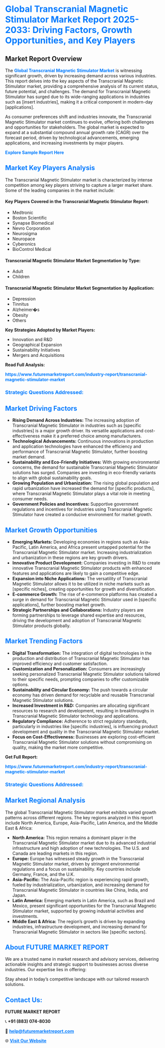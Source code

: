 <h1 style="color: #007BFF;">Global Transcranial Magnetic Stimulator Market Report 2025-2033: Driving Factors, Growth Opportunities, and Key Players</h1>

<section id="overview">
<h2>Market Report Overview</h2>
<p>The <a href="https://www.futuremarketreport.com/industry-report/transcranial-magnetic-stimulator-market" style="color: #007BFF; text-decoration: none;"><strong>Global Transcranial Magnetic Stimulator Market</strong></a> is witnessing significant growth, driven by increasing demand across various industries. This report delves into the key aspects of the Transcranial Magnetic Stimulator market, providing a comprehensive analysis of its current status, future potential, and challenges. The demand for Transcranial Magnetic Stimulator has surged due to its wide-ranging applications in industries such as [insert industries], making it a critical component in modern-day [applications].</p>
<p>As consumer preferences shift and industries innovate, the Transcranial Magnetic Stimulator market continues to evolve, offering both challenges and opportunities for stakeholders. The global market is expected to expand at a substantial compound annual growth rate (CAGR) over the forecast period, driven by technological advancements, emerging applications, and increasing investments by major players.</p>
</section>

<section id="overview">
<p><a href="https://www.futuremarketreport.com/request-sample/reportId=98958" style="color: #007BFF; text-decoration: none;"><strong>Explore Sample Report Here</strong></a></p>
</section>

<section id="key-players">
<h2 style="color: #007BFF;">Market Key Players Analysis</h2>
<p>The Transcranial Magnetic Stimulator market is characterized by intense competition among key players striving to capture a larger market share. Some of the leading companies in the market include:</p>
<h4>Key Players Covered in the Transcranial Magnetic Stimulator Report:</h4>
<ul><li>Medtronic</li><li>Boston Scientific</li><li>Synapse Biomedical</li><li>Nevro Corporation</li><li>Neurosigma</li><li>Neuropace</li><li>Cyberonics</li><li>BioControl Medical</li></ul>
<h4>Transcranial Magnetic Stimulator Market Segmentation by Type:</h4>
<ul><li>Adult</li><li>Children</li></ul>

<h4>Transcranial Magnetic Stimulator Market Segmentation by Application:</h4>
<ul><li>Depression</li><li>Tinnitus</li><li>Alzheimer�s</li><li>Obesity</li><li>Others</li></ul>
<p><strong>Key Strategies Adopted by Market Players:</strong></p>
<ul>
<li>Innovation and R&D</li>
<li>Geographical Expansion</li>
<li>Sustainability Initiatives</li>
<li>Mergers and Acquisitions</li>
</ul>
</section>

<section>
<p><strong>Read Full Analysis: </strong></p><a href="https://www.futuremarketreport.com/industry-report/transcranial-magnetic-stimulator-market" style="color: #007BFF; text-decoration: none;"><strong>https://www.futuremarketreport.com/industry-report/transcranial-magnetic-stimulator-market</strong></a>
<h3 style="color: #007BFF;">Strategic Questions Addressed:</h3>
</section>

<section id="driving-factors">
<h2 style="color: #007BFF;">Market Driving Factors</h2>
<ul>
<li><strong>Rising Demand Across Industries:</strong> The increasing adoption of Transcranial Magnetic Stimulator in industries such as [specific industries] is a major growth driver. Its versatile applications and cost-effectiveness make it a preferred choice among manufacturers.</li>
<li><strong>Technological Advancements:</strong> Continuous innovations in production and application technologies have enhanced the efficiency and performance of Transcranial Magnetic Stimulator, further boosting market demand.</li>
<li><strong>Sustainability and Eco-Friendly Initiatives:</strong> With growing environmental concerns, the demand for sustainable Transcranial Magnetic Stimulator solutions has surged. Companies are investing in eco-friendly variants to align with global sustainability goals.</li>
<li><strong>Growing Population and Urbanization:</strong> The rising global population and rapid urbanization have increased the demand for [specific products], where Transcranial Magnetic Stimulator plays a vital role in meeting consumer needs.</li>
<li><strong>Government Policies and Incentives:</strong> Supportive government regulations and incentives for industries using Transcranial Magnetic Stimulator have created a conducive environment for market growth.</li>
</ul>
</section>

<section id="growth-opportunities">
<h2 style="color: #007BFF;">Market Growth Opportunities</h2>
<ul>
<li><strong>Emerging Markets:</strong> Developing economies in regions such as Asia-Pacific, Latin America, and Africa present untapped potential for the Transcranial Magnetic Stimulator market. Increasing industrialization and urbanization in these regions are key growth drivers.</li>
<li><strong>Innovative Product Development:</strong> Companies investing in R&D to create innovative Transcranial Magnetic Stimulator products with enhanced features and applications are likely to gain a competitive edge.</li>
<li><strong>Expansion into Niche Applications:</strong> The versatility of Transcranial Magnetic Stimulator allows it to be utilized in niche markets such as [specific niches], creating opportunities for growth and diversification.</li>
<li><strong>E-commerce Growth:</strong> The rise of e-commerce platforms has created a surge in demand for Transcranial Magnetic Stimulator used in [specific applications], further boosting market growth.</li>
<li><strong>Strategic Partnerships and Collaborations:</strong> Industry players are forming partnerships to leverage shared expertise and resources, driving the development and adoption of Transcranial Magnetic Stimulator products globally.</li>
</ul>
</section>

<section id="trending-factors">
<h2 style="color: #007BFF;">Market Trending Factors</h2>
<ul>
<li><strong>Digital Transformation:</strong> The integration of digital technologies in the production and distribution of Transcranial Magnetic Stimulator has improved efficiency and customer satisfaction.</li>
<li><strong>Customization and Personalization:</strong> Consumers are increasingly seeking personalized Transcranial Magnetic Stimulator solutions tailored to their specific needs, prompting companies to offer customizable options.</li>
<li><strong>Sustainability and Circular Economy:</strong> The push towards a circular economy has driven demand for recyclable and reusable Transcranial Magnetic Stimulator solutions.</li>
<li><strong>Increased Investment in R&D:</strong> Companies are allocating significant resources to research and development, resulting in breakthroughs in Transcranial Magnetic Stimulator technology and applications.</li>
<li><strong>Regulatory Compliance:</strong> Adherence to strict regulatory standards, particularly in industries like [specific industries], is influencing product development and quality in the Transcranial Magnetic Stimulator market.</li>
<li><strong>Focus on Cost-Effectiveness:</strong> Businesses are exploring cost-efficient Transcranial Magnetic Stimulator solutions without compromising on quality, making the market more competitive.</li>
</ul>
</section>

<section>
<p><strong>Get Full Report: </strong></p><a href="https://www.futuremarketreport.com/industry-report/transcranial-magnetic-stimulator-market" style="color: #007BFF; text-decoration: none;"><strong>https://www.futuremarketreport.com/industry-report/transcranial-magnetic-stimulator-market</strong></a>
<h3 style="color: #007BFF;">Strategic Questions Addressed:</h3>
</section>


<section id="regional-analysis">
<h2 style="color: #007BFF;">Market Regional Analysis</h2>
<p>The global Transcranial Magnetic Stimulator market exhibits varied growth patterns across different regions. The key regions analyzed in this report include North America, Europe, Asia-Pacific, Latin America, and the Middle East & Africa:</p>
<ul>
<li><strong>North America:</strong> This region remains a dominant player in the Transcranial Magnetic Stimulator market due to its advanced industrial infrastructure and high adoption of new technologies. The U.S. and Canada are leading markets in this region.</li>
<li><strong>Europe:</strong> Europe has witnessed steady growth in the Transcranial Magnetic Stimulator market, driven by stringent environmental regulations and a focus on sustainability. Key countries include Germany, France, and the U.K.</li>
<li><strong>Asia-Pacific:</strong> The Asia-Pacific region is experiencing rapid growth, fueled by industrialization, urbanization, and increasing demand for Transcranial Magnetic Stimulator in countries like China, India, and Japan.</li>
<li><strong>Latin America:</strong> Emerging markets in Latin America, such as Brazil and Mexico, present significant opportunities for the Transcranial Magnetic Stimulator market, supported by growing industrial activities and investments.</li>
<li><strong>Middle East & Africa:</strong> The region’s growth is driven by expanding industries, infrastructure development, and increasing demand for Transcranial Magnetic Stimulator in sectors like [specific sectors].</li>
</ul>
</section>

<footer>
<h2 style="color: #007BFF;">About FUTURE MARKET REPORT</h2>
<p>We are a trusted name in market research and advisory services, delivering actionable insights and strategic support to businesses across diverse industries. Our expertise lies in offering:</p>

<p>Stay ahead in today’s competitive landscape with our tailored research solutions.</p>

<h2 style="color: #007BFF;">Contact Us:</h2>
<p><strong>FUTURE MARKET REPORT</strong></p>
<p>📞 <strong>+91 (883) 074-8030</strong></p>
<p>📧 <strong><a href="mailto:help@futuremarketreport.com" style="color: #007BFF;">help@futuremarketreport.com</a></strong></p>
<p>🌐 <strong><a href="https://www.futuremarketreport.com/" style="color: #007BFF;">Visit Our Website</a></strong></p>
</footer>